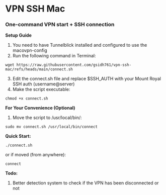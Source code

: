 # VPN SSH Mac  
### One-command VPN start + SSH connection  

**Setup Guide**
1. You need to have Tunnelblick installed and configured to use the macovpn-config
2. Run the following command in Terminal:
```
wget https://raw.githubusercontent.com/gsidh761/vpn-ssh-mac/refs/heads/main/connect.sh
```
3. Edit the connect.sh file and replace $SSH_AUTH with your Mount Royal SSH auth (username@server)
4. Make the script executable:
```
chmod +x connect.sh
```

**For Your Convenience (Optional)**
1. Move the script to /usr/local/bin/:
```
sudo mv connect.sh /usr/local/bin/connect
```

**Quick Start:**  
``` 
./connect.sh 
```
or if moved (from anywhere):
```
connect 
```

**Todo:**  
1. Better detection system to check if the VPN has been disconnected or not
